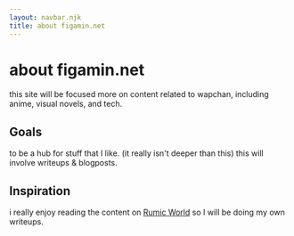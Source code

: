 ```yaml
---
layout: navbar.njk
title: about figamin.net
---
```

# about figamin.net
this site will be focused more on content related to wapchan, including anime, visual novels, and tech.
## Goals
to be a hub for stuff that I like.
(it really isn't deeper than this)
this will involve writeups & blogposts.
## Inspiration
i really enjoy reading the content on [Rumic World](https://furinkan.com/) so I will be doing my own writeups.



